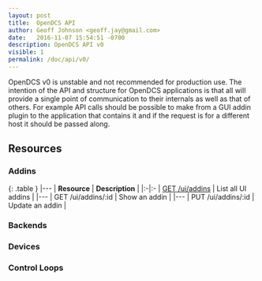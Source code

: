 ```yaml
---
layout: post
title:  OpenDCS API
author: Geoff Johnson <geoff.jay@gmail.com>
date:   2016-11-07 15:54:51 -0700
description: OpenDCS API v0
visible: 1
permalink: /doc/api/v0/
---
```


OpenDCS v0 is unstable and not recommended for production use. The intention of
the API and structure for OpenDCS applications is that all will provide a single
point of communication to their internals as well as that of others. For example
API calls should be possible to make from a GUI addin plugin to the application
that contains it and if the request is for a different host it should be passed
along.
<!--break-->

## Resources

### Addins

{: .table }
|---
| **Resource** | **Description** |
|:-|:-
| [GET /ui/addins][addins-get] | List all UI addins |
|---
| GET /ui/addins/:id | Show an addin |
|---
| PUT /ui/addins/:id | Update an addin |

[addins-get]:{{site.baseurl}}/doc/api/v0/addins/get/

### Backends

### Devices

### Control Loops

<!--
vim: ft=liquid
-->
